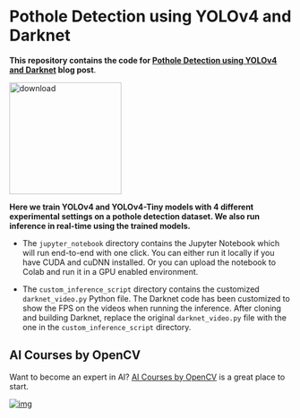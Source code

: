 # Pothole Detection using YOLOv4 and Darknet

**This repository contains the code for [Pothole Detection using YOLOv4 and Darknet](https://learnopencv.com/pothole-detection-using-yolov4-and-darknet/) blog post**.

[<img src="https://learnopencv.com/wp-content/uploads/2022/07/download-button-e1657285155454.png" alt="download" width="200">](https://www.dropbox.com/sh/qlydlz7xlsjoq3a/AAAC1y4Ma0TnnGJR2mgNzgSia?dl=1)

**Here we train YOLOv4 and YOLOv4-Tiny models with 4 different experimental settings on a pothole detection dataset. We also run inference in real-time using the trained models.**

* The `jupyter_notebook` directory contains the Jupyter Notebook which will run end-to-end with one click. You can either run it locally if you have CUDA and cuDNN installed. Or you can upload the notebook to Colab and run it in a GPU enabled environment.

- The `custom_inference_script` directory contains the customized `darknet_video.py` Python file. The Darknet code has been customized to show the FPS on the videos when running the inference. After cloning and building Darknet, replace the original `darknet_video.py` file with the one in the `custom_inference_script` directory. 

## AI Courses by OpenCV

Want to become an expert in AI? [AI Courses by OpenCV](https://opencv.org/courses/) is a great place to start.

[![img](https://camo.githubusercontent.com/18c5719ef10afe9607af3e87e990068c942ae4cba8bd4d72d21950d6213ea97e/68747470733a2f2f7777772e6c6561726e6f70656e63762e636f6d2f77702d636f6e74656e742f75706c6f6164732f323032302f30342f41492d436f75727365732d42792d4f70656e43562d4769746875622e706e67)](https://opencv.org/courses/)